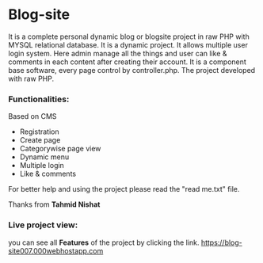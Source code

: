 # Blog-site
It is a complete personal dynamic blog or blogsite project in raw PHP with MYSQL relational database. It is a dynamic project. It allows multiple user login system. Here admin manage all the things and user can like & comments in each content after creating their account. It is a component base software, every page control by controller.php. The project developed with raw PHP.

### Functionalities:
Based on CMS
- Registration
- Create page
- Categorywise page view
- Dynamic menu
- Multiple login
- Like & comments

For better help and using the project please read the "read me.txt" file.

Thanks from **Tahmid Nishat**

### Live project view:
you can see all **Features** of the project by clicking the link. https://blog-site007.000webhostapp.com 

